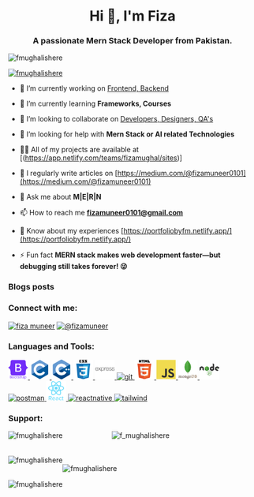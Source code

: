 <h1 align="center">Hi 👋, I'm Fiza</h1>
<h3 align="center">A passionate Mern Stack Developer from Pakistan.</h3>

<p align="left"> <img src="https://komarev.com/ghpvc/?username=fmughalishere&label=Profile%20views&color=0e75b6&style=flat" alt="fmughalishere" /> </p>

<p align="left"> <a href="https://github.com/ryo-ma/github-profile-trophy"><img src="https://github-profile-trophy.vercel.app/?username=fmughalishere" alt="fmughalishere" /></a> </p>

- 🔭 I’m currently working on [Frontend, Backend](https://app.netlify.com/teams/fizamughal/sites)

- 🌱 I’m currently learning **Frameworks, Courses**

- 👯 I’m looking to collaborate on [Developers, Designers, QA's](https://www.linkedin.com/in/fiza-muneer-aa054a316/)

- 🤝 I’m looking for help with **Mern Stack or AI related Technologies**

- 👨‍💻 All of my projects are available at [(https://app.netlify.com/teams/fizamughal/sites)]

- 📝 I regularly write articles on [https://medium.com/@fizamuneer0101](https://medium.com/@fizamuneer0101)

- 💬 Ask me about **M|E|R|N**

- 📫 How to reach me **fizamuneer0101@gmail.com**

- 📄 Know about my experiences [https://portfoliobyfm.netlify.app/](https://portfoliobyfm.netlify.app/)

- ⚡ Fun fact **MERN stack makes web development faster—but debugging still takes forever! 😜**

### Blogs posts
<!-- BLOG-POST-LIST:START -->
<!-- BLOG-POST-LIST:END -->

<h3 align="left">Connect with me:</h3>
<p align="left">
<a href="https://linkedin.com/in/fiza muneer" target="blank"><img align="center" src="https://raw.githubusercontent.com/rahuldkjain/github-profile-readme-generator/master/src/images/icons/Social/linked-in-alt.svg" alt="fiza muneer" height="30" width="40" /></a>
<a href="https://medium.com/@fizamuneer" target="blank"><img align="center" src="https://raw.githubusercontent.com/rahuldkjain/github-profile-readme-generator/master/src/images/icons/Social/medium.svg" alt="@fizamuneer" height="30" width="40" /></a>
</p>

<h3 align="left">Languages and Tools:</h3>
<p align="left"> <a href="https://getbootstrap.com" target="_blank" rel="noreferrer"> <img src="https://raw.githubusercontent.com/devicons/devicon/master/icons/bootstrap/bootstrap-plain-wordmark.svg" alt="bootstrap" width="40" height="40"/> </a> <a href="https://www.cprogramming.com/" target="_blank" rel="noreferrer"> <img src="https://raw.githubusercontent.com/devicons/devicon/master/icons/c/c-original.svg" alt="c" width="40" height="40"/> </a> <a href="https://www.w3schools.com/cpp/" target="_blank" rel="noreferrer"> <img src="https://raw.githubusercontent.com/devicons/devicon/master/icons/cplusplus/cplusplus-original.svg" alt="cplusplus" width="40" height="40"/> </a> <a href="https://www.w3schools.com/css/" target="_blank" rel="noreferrer"> <img src="https://raw.githubusercontent.com/devicons/devicon/master/icons/css3/css3-original-wordmark.svg" alt="css3" width="40" height="40"/> </a> <a href="https://expressjs.com" target="_blank" rel="noreferrer"> <img src="https://raw.githubusercontent.com/devicons/devicon/master/icons/express/express-original-wordmark.svg" alt="express" width="40" height="40"/> </a> <a href="https://git-scm.com/" target="_blank" rel="noreferrer"> <img src="https://www.vectorlogo.zone/logos/git-scm/git-scm-icon.svg" alt="git" width="40" height="40"/> </a> <a href="https://www.w3.org/html/" target="_blank" rel="noreferrer"> <img src="https://raw.githubusercontent.com/devicons/devicon/master/icons/html5/html5-original-wordmark.svg" alt="html5" width="40" height="40"/> </a> <a href="https://developer.mozilla.org/en-US/docs/Web/JavaScript" target="_blank" rel="noreferrer"> <img src="https://raw.githubusercontent.com/devicons/devicon/master/icons/javascript/javascript-original.svg" alt="javascript" width="40" height="40"/> </a> <a href="https://www.mongodb.com/" target="_blank" rel="noreferrer"> <img src="https://raw.githubusercontent.com/devicons/devicon/master/icons/mongodb/mongodb-original-wordmark.svg" alt="mongodb" width="40" height="40"/> </a> <a href="https://nodejs.org" target="_blank" rel="noreferrer"> <img src="https://raw.githubusercontent.com/devicons/devicon/master/icons/nodejs/nodejs-original-wordmark.svg" alt="nodejs" width="40" height="40"/> </a> <a href="https://postman.com" target="_blank" rel="noreferrer"> <img src="https://www.vectorlogo.zone/logos/getpostman/getpostman-icon.svg" alt="postman" width="40" height="40"/> </a> <a href="https://reactjs.org/" target="_blank" rel="noreferrer"> <img src="https://raw.githubusercontent.com/devicons/devicon/master/icons/react/react-original-wordmark.svg" alt="react" width="40" height="40"/> </a> <a href="https://reactnative.dev/" target="_blank" rel="noreferrer"> <img src="https://reactnative.dev/img/header_logo.svg" alt="reactnative" width="40" height="40"/> </a> <a href="https://tailwindcss.com/" target="_blank" rel="noreferrer"> <img src="https://www.vectorlogo.zone/logos/tailwindcss/tailwindcss-icon.svg" alt="tailwind" width="40" height="40"/> </a> </p>

<h3 align="left">Support:</h3>
<p><a href="https://www.buymeacoffee.com/fmughalishere"> <img align="left" src="https://cdn.buymeacoffee.com/buttons/v2/default-yellow.png" height="50" width="210" alt="fmughalishere" /></a><a href="https://ko-fi.com/f_mughalishere"> <img align="left" src="https://cdn.ko-fi.com/cdn/kofi3.png?v=3" height="50" width="210" alt="f_mughalishere" /></a></p><br><br>

<p><img align="left" src="https://github-readme-stats.vercel.app/api/top-langs?username=fmughalishere&show_icons=true&locale=en&layout=compact" alt="fmughalishere" /></p>

<p>&nbsp;<img align="center" src="https://github-readme-stats.vercel.app/api?username=fmughalishere&show_icons=true&locale=en" alt="fmughalishere" /></p>

<p><img align="center" src="https://github-readme-streak-stats.herokuapp.com/?user=fmughalishere&" alt="fmughalishere" /></p>
